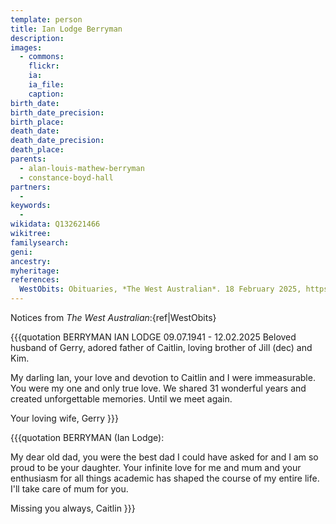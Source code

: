 ```yaml
---
template: person
title: Ian Lodge Berryman
description: 
images:
  - commons: 
    flickr: 
    ia: 
    ia_file: 
    caption: 
birth_date: 
birth_date_precision: 
birth_place: 
death_date: 
death_date_precision: 
death_place: 
parents:
  - alan-louis-mathew-berryman
  - constance-boyd-hall
partners:
  - 
keywords:
  - 
wikidata: Q132621466
wikitree: 
familysearch: 
geni: 
ancestry: 
myheritage: 
references: 
  WestObits: Obituaries, *The West Australian*. 18 February 2025, https://www.westannouncements.com.au/browse/obituaries/view/berryman-ian
---
```


Notices from *The West Australian*:{ref|WestObits}

{{{quotation
BERRYMAN IAN LODGE 09.07.1941 - 12.02.2025 Beloved husband of Gerry, adored father of Caitlin, loving brother of Jill (dec) and Kim.

My darling Ian, your love and devotion to Caitlin and I were immeasurable. You were my one and only true love. We shared 31 wonderful years and created unforgettable memories. Until we meet again.

Your loving wife, Gerry
}}}

{{{quotation
BERRYMAN (Ian Lodge):

My dear old dad, you were the best dad I could have asked for and I am so proud to be your daughter. Your infinite love for me and mum and your enthusiasm for all things academic has shaped the course of my entire life. I'll take care of mum for you.

Missing you always, Caitlin
}}}
